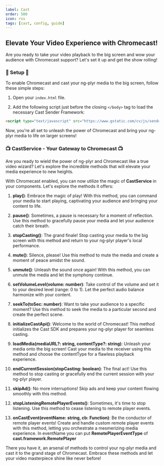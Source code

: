 ```yaml
---
label: Cast
order: 500
icon: rss
tags: [cast, config, guide]
---
```

## Elevate Your Video Experience with Chromecast!
Are you ready to take your video playback to the big screen and wow your audience with Chromecast support? Let's set it up and get the show rolling!

### 🚀 Setup 🚀
To enable Chromecast and cast your ng-plyr media to the big screen, follow these simple steps:

1. Open your `index.html` file.

2. Add the following script just before the closing `</body>` tag to load the necessary Cast Sender Framework:

```html
<script type="text/javascript" src="https://www.gstatic.com/cv/js/sender/v1/cast_sender.js?loadCastFramework=1"></script>
```
Now, you're all set to unleash the power of Chromecast and bring your ng-plyr media to life on larger screens!

### 📺 CastService - Your Gateway to Chromecast 📺
Are you ready to wield the power of ng-plyr and Chromecast like a true video wizard? Let's explore the incredible methods that will elevate your media experience to new heights.

With Chromecast enabled, you can now utilize the magic of **CastService** in your components. Let's explore the methods it offers:

1. **play()**: Embrace the magic of play! With this method, you can command your media to start playing, captivating your audience and bringing your content to life.

2. **pause()**: Sometimes, a pause is necessary for a moment of reflection. Use this method to gracefully pause your media and let your audience catch their breath.

3. **stopCasting()**: The grand finale! Stop casting your media to the big screen with this method and return to your ng-plyr player's local performance.

4. **mute()**: Silence, please! Use this method to mute the media and create a moment of peace amidst the sound.

5. **unmute()**: Unleash the sound once again! With this method, you can unmute the media and let the symphony continue.

6. **setVolumeLevel(volume: number)**: Take control of the volume and set it to your desired level (range: 0 to 1). Let the perfect audio balance harmonize with your content.

7. **seekTo(toSec: number)**: Want to take your audience to a specific moment? Use this method to seek the media to a particular second and create the perfect scene.

8. **initializeCastApi()**: Welcome to the world of Chromecast! This method initializes the Cast SDK and prepares your ng-plyr player for seamless casting.

9. **loadMedia(mediaURL?: string, contentType?: string)**: Unleash your media onto the big screen! Cast your media to the receiver using this method and choose the contentType for a flawless playback experience.

10. **endCurrentSession(stopCasting: boolean)**: The final act! Use this method to stop casting or gracefully end the current session with your ng-plyr player.

11. **skipAd()**: No more interruptions! Skip ads and keep your content flowing smoothly with this method.

12. **stopListeningRemotePlayerEvents()**: Sometimes, it's time to stop listening. Use this method to cease listening to remote player events.

13. **onCastEvent(eventName: string, cb: Function)**: Be the conductor of remote player events! Create and handle custom remote player events with this method, letting you orchestrate a mesmerizing media experience. In eventName you can put **RemotePlayerEventType** of **cast.framework.RemotePlayer**

There you have it, an arsenal of methods to control your ng-plyr media and cast it to the grand stage of Chromecast. Embrace these methods and let your video masterpiece shine like never before!
